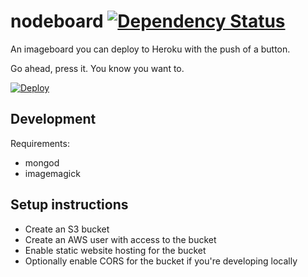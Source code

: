 # nodeboard [![Dependency Status](http://img.shields.io/david/Ezku/nodeboard.svg)](https://david-dm.org/Ezku/nodeboard)

An imageboard you can deploy to Heroku with the push of a button.

Go ahead, press it. You know you want to.

[![Deploy](https://www.herokucdn.com/deploy/button.png)](https://heroku.com/deploy)

## Development

Requirements:

- mongod
- imagemagick

## Setup instructions

- Create an S3 bucket
- Create an AWS user with access to the bucket
- Enable static website hosting for the bucket
- Optionally enable CORS for the bucket if you're developing locally
